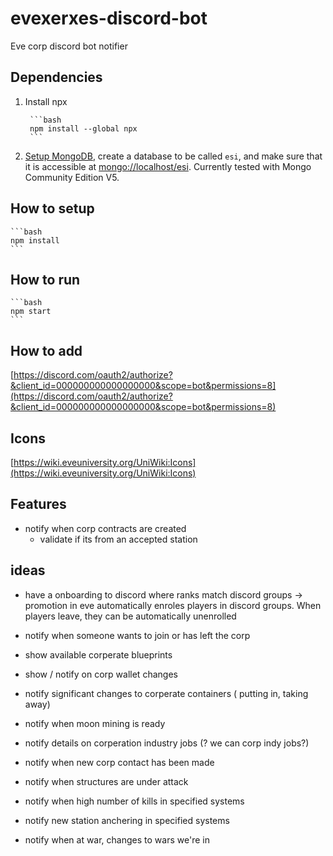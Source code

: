 # evexerxes-discord-bot

Eve corp discord bot notifier

## Dependencies

1. Install npx

        ```bash
        npm install --global npx
        ```

2. [Setup MongoDB](https://docs.mongodb.com/manual/administration/install-community/), create a database to be called `esi`, and make sure that it is accessible at [mongo://localhost/esi](mongo://localhost/esi). Currently tested with Mongo Community Edition V5.

## How to setup

    ```bash
    npm install
    ```

## How to run

    ```bash
    npm start
    ```

## How to add

[https://discord.com/oauth2/authorize?&client_id=000000000000000000&scope=bot&permissions=8](https://discord.com/oauth2/authorize?&client_id=000000000000000000&scope=bot&permissions=8)

## Icons

[https://wiki.eveuniversity.org/UniWiki:Icons](https://wiki.eveuniversity.org/UniWiki:Icons)

## Features

* notify when corp contracts are created
  * validate if its from an accepted station

## ideas

* have a onboarding to discord where ranks match discord groups -> promotion in eve automatically enroles players in discord groups. When players leave, they can be automatically unenrolled

* notify when someone wants to join or has left the corp
* show available corperate blueprints
* show / notify on corp wallet changes
* notify significant changes to corperate containers ( putting in, taking away)
* notify when moon mining is ready
* notify details on corperation industry jobs (? we can corp indy jobs?)
* notify when new corp contact has been made

* notify when structures are under attack
* notify when high number of kills in specified systems
* notify new station anchering in specified systems
* notify when at war, changes to wars we're in
